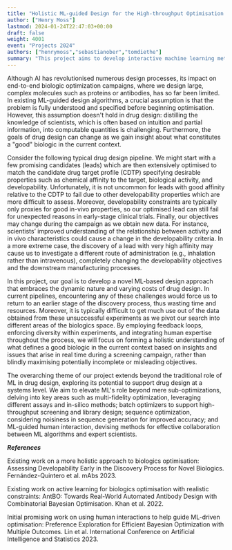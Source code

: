 ```yaml
---
title: "Holistic ML-guided Design for the High-throughput Optimisation of Biologics"
author: ["Henry Moss"]
lastmod: 2024-01-24T22:47:03+00:00
draft: false
weight: 4001
event: "Projects 2024"
authors: ["henrymoss","sebastianober","tomdiethe"]
summary: "This project aims to develop interactive machine learning methods that help scientists guide high-throughput screening in drug discovery pipelines."
---
```


Although AI has revolutionised numerous design processes, its impact on end-to-end biologic optimization campaigns, where we design large, complex molecules such as proteins or  antibodies, has so far been limited. In existing ML-guided design algorithms, a crucial assumption is that the problem is fully understood and specified before beginning optimisation. However, this assumption doesn't hold in drug design: distilling the knowledge of scientists, which is often based on intuition and partial information, into computable quantities is challenging. Furthermore, the goals of drug design can change as we gain insight about what constitutes a "good" biologic in the current context. 

Consider the following typical drug design pipeline. We might start with a few promising candidates (leads) which are then extensively optimised to match the candidate drug target profile (CDTP) specifying desirable properties such as chemical affinity to the target, biological activity, and developability. Unfortunately,  it is not uncommon for leads with good affinity relative to the CDTP to fail due to other developability properties which are more difficult to assess. Moreover, developability constraints are typically only proxies for good in-vivo properties, so our optimised lead can still fail for unexpected reasons in early-stage clinical trials. Finally, our objectives may change during the campaign as we obtain new data. For instance, scientists’ improved understanding of the relationship between activity and in vivo characteristics could cause a change in the developability criteria. In a more extreme case, the discovery of a lead with very high affinity may cause us to investigate a different route of administration (e.g., inhalation rather than intravenous), completely changing the developability objectives and the downstream manufacturing processes.

In this project, our goal  is to develop a novel ML-based design approach that embraces the dynamic nature and varying costs of drug design. In current pipelines, encountering any of these challenges would force us to return to an earlier stage of the discovery process, thus wasting time and resources. Moreover, it is typically difficult to get much use out of the data obtained from these unsuccessful experiments as we pivot our search into different areas of the biologics space. By employing feedback loops, enforcing diversity within experiments, and integrating human expertise throughout the process, we will focus on forming a holistic understanding of what defines a good biologic in the current context based on insights and issues that arise in real time during a screening campaign, rather than blindly maximising potentially incomplete or misleading objectives.

The overarching theme of our project extends beyond the traditional role of ML in drug design, exploring its potential to support drug design at a systems level. We aim to elevate ML's role beyond mere sub-optimizations, delving into key areas such as multi-fidelity optimization, leveraging different assays and in-silico methods; batch optimizers to support high-throughput screening and library design; sequence optimization, considering noisiness in sequence generation for improved accuracy; and ML-guided human interaction, devising methods for effective collaboration between ML algorithms and expert scientists.

***References***

Existing work on a more holistic approach to biologics optimisation:
Assessing Developability Early in the Discovery Process for Novel Biologics. Fernández-Quintero et al. mAbs 2023.

Existing work on active learning for biologics optimisation with realistic constraints:
AntBO: Towards Real-World Automated Antibody Design with Combinatorial Bayesian Optimisation. Khan et al. 2022.

Initial promising work on using human interactions to help guide ML-driven optimisation:
Preference Exploration for Efficient Bayesian Optimization with Multiple Outcomes. Lin et al. International Conference on Artificial Intelligence and Statistics 2023.
